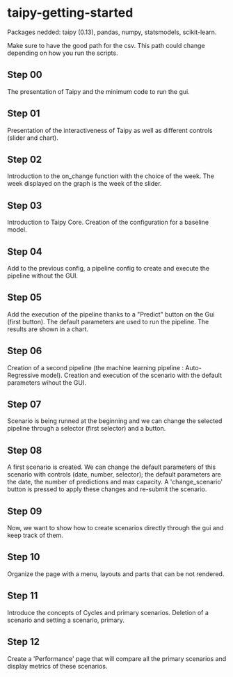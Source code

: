 # taipy-getting-started
Packages nedded: taipy (0.13), pandas, numpy, statsmodels, scikit-learn.

Make sure to have the good path for the csv. This path could change depending on how you run the scripts.

## Step 00

The presentation of Taipy and the minimum code to run the gui.

## Step 01

Presentation of the interactiveness of Taipy as well as different controls (slider and chart).

## Step 02

Introduction to the on_change function with the choice of the week. The week displayed on the graph is the week of the slider.

## Step 03

Introduction to Taipy Core. Creation of the configuration for a baseline model.

## Step 04

Add to the previous config, a pipeline config to create and execute the pipeline without the GUI. 

## Step 05

Add the execution of the pipeline thanks to a "Predict" button on the Gui (first button). The default parameters are used to run the pipeline. The results are shown in a chart.

## Step 06

Creation of a second pipeline (the machine learning pipeline : Auto-Regressive model). Creation and execution of the scenario with the default parameters wihout the GUI.

## Step 07

Scenario is being runned at the beginning and we can change the selected pipeline through a selector (first selector) and a button.

## Step 08

A first scenario is created. We can change the default parameters of this scenario with controls (date, number, selector); the default parameters are the date, the number of predictions and max capacity. A 'change_scenario' button is pressed to apply these changes and re-submit the scenario.

## Step 09

Now, we want to show how to create scenarios directly through the gui and keep track of them.

## Step 10

Organize the page with a menu, layouts and parts that can be not rendered.

## Step 11

Introduce the concepts of Cycles and primary scenarios. Deletion of a scenario and setting a scenario, primary.

## Step 12

Create a 'Performance' page that will compare all the primary scenarios and display metrics of these scenarios.
